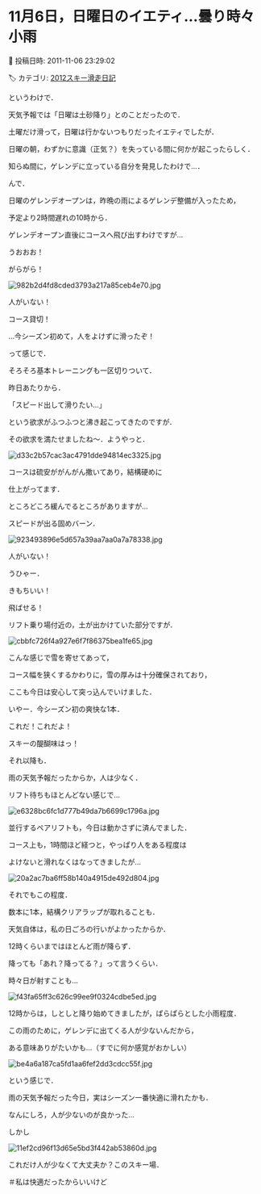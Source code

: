 # 11月6日，日曜日のイエティ…曇り時々小雨

📅 投稿日時: 2011-11-06 23:29:02

🏷️ カテゴリ: [2012スキー滑走日記](cca3a0e9524e0203150f790b1fc3c71ad.md)

というわけで．





天気予報では「日曜は土砂降り」とのことだったので．


土曜だけ滑って，日曜は行かないつもりだったイエティでしたが．


日曜の朝，わずかに意識（正気？）を失っている間に何かが起こったらしく．


知らぬ間に，ゲレンデに立っている自分を発見したわけで…．





んで．


日曜のゲレンデオープンは，昨晩の雨によるゲレンデ整備が入ったため，


予定より2時間遅れの10時から．


ゲレンデオープン直後にコースへ飛び出すわけですが…


うおおお！


がらがら！




![982b2d4fd8cded3793a217a85ceb4e70.jpg](images/982b2d4fd8cded3793a217a85ceb4e70.jpg)




人がいない！


コース貸切！


…今シーズン初めて，人をよけずに滑ったぞ！





って感じで．


そろそろ基本トレーニングも一区切りついて．


昨日あたりから．


「スピード出して滑りたい…」


という欲求がふつふつと沸き起こってきたのですが．


その欲求を満たせましたね～．ようやっと．




![d33c2b57cac3ac4791dde94814ec3325.jpg](images/d33c2b57cac3ac4791dde94814ec3325.jpg)




コースは硫安ががんがん撒いてあり，結構硬めに


仕上がってます．


ところどころ緩んでるところがありますが…


スピードが出る固めバーン．




![923493896e5d657a39aa7aa0a7a78338.jpg](images/923493896e5d657a39aa7aa0a7a78338.jpg)




人がいない！


うひゃー．


きもちいい！


飛ばせる！





リフト乗り場付近の，土が出かけていた部分ですが．




![cbbfc726f4a927e6f7f86375bea1fe65.jpg](images/cbbfc726f4a927e6f7f86375bea1fe65.jpg)




こんな感じで雪を寄せてあって，


コース幅を狭くするかわりに，雪の厚みは十分確保されており，


ここも今日は安心して突っ込んでいけました．





いやー．今シーズン初の爽快な1本．


これだ！これだよ！


スキーの醍醐味はっ！





それ以降も．


雨の天気予報だったからか，人は少なく．


リフト待ちもほとんどない感じで…




![e6328bc6fc1d777b49da7b6699c1796a.jpg](images/e6328bc6fc1d777b49da7b6699c1796a.jpg)




並行するペアリフトも，今日は動かさずに済んでました．





コース上も，1時間ほど経つと，やっぱり人をある程度は


よけないと滑れなくはなってきましたが…




![20a2ac7ba6ff58b140a4915de492d804.jpg](images/20a2ac7ba6ff58b140a4915de492d804.jpg)




それでもこの程度．


数本に1本，結構クリアラップが取れることも．





天気自体は，私の日ごろの行いがよかったからか．


12時くらいまではほとんど雨が降らず．


降っても「あれ？降ってる？」って言うくらい．


時々日が射すことも…




![f43fa65ff3c626c99ee9f0324cdbe5ed.jpg](images/f43fa65ff3c626c99ee9f0324cdbe5ed.jpg)




12時からは，しとしと降り始めてきましたが，ぱらぱらとした小雨程度．


この雨のために，ゲレンデに出てくる人が少ないんだから，


ある意味ありがたいかも…（すでに何か感覚がおかしい）




![be4a6a187ca5fd1aa6fef2dd3cdcc55f.jpg](images/be4a6a187ca5fd1aa6fef2dd3cdcc55f.jpg)




という感じで．


雨の天気予報だった今日，実はシーズン一番快適に滑れたかも．





なんにしろ，人が少ないのが良かった…





しかし




![11ef2cd96f13d65e5bd3f442ab53860d.jpg](images/11ef2cd96f13d65e5bd3f442ab53860d.jpg)




これだけ人が少なくて大丈夫か？このスキー場．


＃私は快適だったからいいけど

